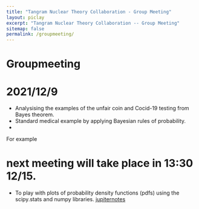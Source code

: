```yaml
---
title: "Tangram Nuclear Theory Collaboration - Group Meeting"
layout: piclay
excerpt: "Tangram Nuclear Theory Collaboration -- Group Meeting"
sitemap: false
permalink: /groupmeeting/
---
```


# Groupmeeting

# 2021/12/9
* Analysising the examples of the unfair coin and Cocid-19 testing from Bayes theorem. 
* Standard medical example by applying Bayesian rules of probability.
* 
For example 

# next meeting will take place in 13:30 12/15.
*  To play with plots of probability density functions (pdfs) using the scipy.stats and numpy libraries. <a href="https://github.com/NuclearTalent/Bayes2019/blob/master/topics/basics-of-bayesian-statistics/Exploring_pdfs.ipynb">jupiternotes</a>
